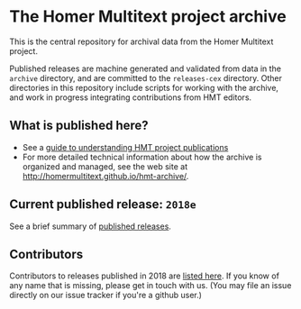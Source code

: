# The Homer Multitext project archive

This is the central repository for archival data from the Homer Multitext project.

Published releases are machine generated and validated from data in the `archive` directory, and are committed to the `releases-cex` directory.  Other directories in this repository include scripts for working with the archive, and work in progress integrating contributions from HMT editors.


## What is published here?

-   See a [guide to understanding HMT project publications](overview.md)
-   For more detailed technical information about how the archive is organized and managed, see the web site at <http://homermultitext.github.io/hmt-archive/>.


## Current published release: `2018e`

See a brief summary of [published releases](releases-cex/README.md).



## Contributors

Contributors to releases published in 2018 are [listed here](contributors/2018.md).  If you know of any name that is missing, please get in touch with us.  (You may file an issue directly on our issue tracker if you're a github user.)
